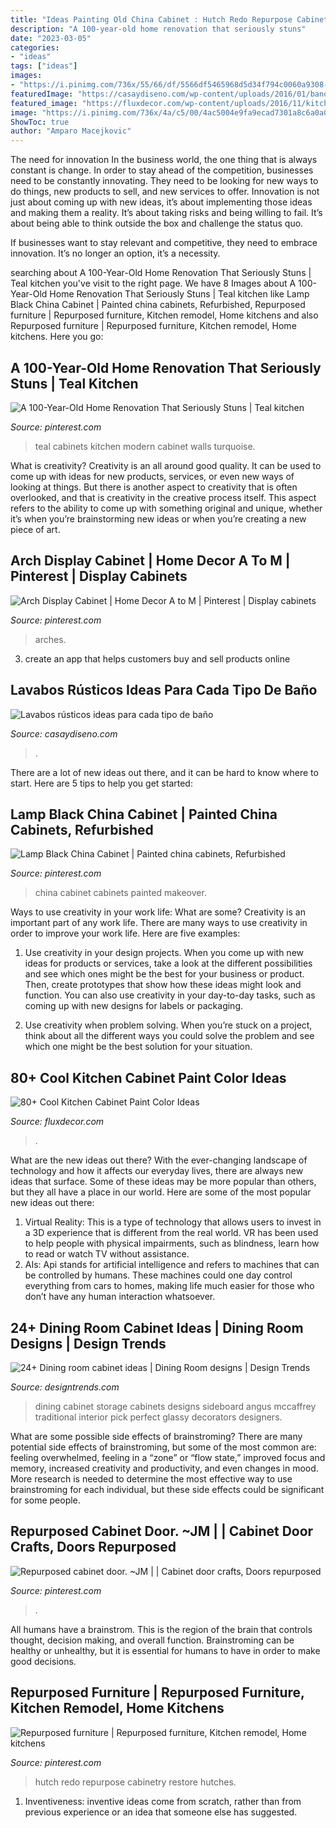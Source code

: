```yaml
---
title: "Ideas Painting Old China Cabinet : Hutch Redo Repurpose Cabinetry Restore Hutches"
description: "A 100-year-old home renovation that seriously stuns"
date: "2023-03-05"
categories:
- "ideas"
tags: ["ideas"]
images:
- "https://i.pinimg.com/736x/55/66/df/5566df5465968d5d34f794c0060a9308--glass-cabinets-display-cabinets.jpg"
featuredImage: "https://casaydiseno.com/wp-content/uploads/2016/01/bano-rustico-espajo-lavabo-acabados-colores1.jpg"
featured_image: "https://fluxdecor.com/wp-content/uploads/2016/11/kitchen-cabinet-paint-colors/60-kitchen-cabinet-paint-color.jpg"
image: "https://i.pinimg.com/736x/4a/c5/00/4ac5004e9fa9ecad7301a8c6a0a04056.jpg"
ShowToc: true
author: "Amparo Macejkovic"
---
```



The need for innovation
In the business world, the one thing that is always constant is change. In order to stay ahead of the competition, businesses need to be constantly innovating. They need to be looking for new ways to do things, new products to sell, and new services to offer.
Innovation is not just about coming up with new ideas, it’s about implementing those ideas and making them a reality. It’s about taking risks and being willing to fail. It’s about being able to think outside the box and challenge the status quo.

If businesses want to stay relevant and competitive, they need to embrace innovation. It’s no longer an option, it’s a necessity.

	

		
searching about A 100-Year-Old Home Renovation That Seriously Stuns | Teal kitchen you've visit to the right page. We have 8 Images about A 100-Year-Old Home Renovation That Seriously Stuns | Teal kitchen like Lamp Black China Cabinet | Painted china cabinets, Refurbished, Repurposed furniture | Repurposed furniture, Kitchen remodel, Home kitchens and also Repurposed furniture | Repurposed furniture, Kitchen remodel, Home kitchens. Here you go:
		
    
## A 100-Year-Old Home Renovation That Seriously Stuns | Teal Kitchen

<img loading=lazy src="https://i.pinimg.com/originals/08/fe/84/08fe84be53d5f3a65879c52d86a1da45.jpg" onerror="this.onerror=null;this.src='https://tse1.mm.bing.net/th?id=OIP.mBpLZbzE_lH5kCIRjS-FrAHaLG&amp;pid=15.1';" alt="A 100-Year-Old Home Renovation That Seriously Stuns | Teal kitchen">

_Source: pinterest.com_

>teal cabinets kitchen modern cabinet walls turquoise. 

	

What is creativity?
Creativity is an all around good quality. It can be used to come up with ideas for new products, services, or even new ways of looking at things. But there is another aspect to creativity that is often overlooked, and that is creativity in the creative process itself. This aspect refers to the ability to come up with something original and unique, whether it’s when you’re brainstorming new ideas or when you’re creating a new piece of art.

    
## Arch Display Cabinet | Home Decor A To M | Pinterest | Display Cabinets

<img loading=lazy src="https://i.pinimg.com/736x/55/66/df/5566df5465968d5d34f794c0060a9308--glass-cabinets-display-cabinets.jpg" onerror="this.onerror=null;this.src='https://tse1.mm.bing.net/th?id=OIP.G1oKcZbYXfyUtRPtg1dqxAHaJ3&amp;pid=15.1';" alt="Arch Display Cabinet | Home Decor A to M | Pinterest | Display cabinets">

_Source: pinterest.com_

>arches. 

	

3. create an app that helps customers buy and sell products online 

    
## Lavabos Rústicos Ideas Para Cada Tipo De Baño

<img loading=lazy src="https://casaydiseno.com/wp-content/uploads/2016/01/bano-rustico-espajo-lavabo-acabados-colores1.jpg" onerror="this.onerror=null;this.src='https://tse2.mm.bing.net/th?id=OIP.VJbvRz3YIOVErlnqZ5bm2gHaHi&amp;pid=15.1';" alt="Lavabos rústicos ideas para cada tipo de baño">

_Source: casaydiseno.com_

>. 

	

There are a lot of new ideas out there, and it can be hard to know where to start. Here are 5 tips to help you get started: 

    
## Lamp Black China Cabinet | Painted China Cabinets, Refurbished

<img loading=lazy src="https://i.pinimg.com/736x/8f/30/9f/8f309f6fa97f659ec69ee333e7481159.jpg" onerror="this.onerror=null;this.src='https://tse3.mm.bing.net/th?id=OIP.WUxH3x72eBpUDHrrxH-q8AHaKL&amp;pid=15.1';" alt="Lamp Black China Cabinet | Painted china cabinets, Refurbished">

_Source: pinterest.com_

>china cabinet cabinets painted makeover. 

	

Ways to use creativity in your work life: What are some?
Creativity is an important part of any work life. There are many ways to use creativity in order to improve your work life. Here are five examples: 
1. Use creativity in your design projects. When you come up with new ideas for products or services, take a look at the different possibilities and see which ones might be the best for your business or product. Then, create prototypes that show how these ideas might look and function. You can also use creativity in your day-to-day tasks, such as coming up with new designs for labels or packaging. 

2. Use creativity when problem solving. When you’re stuck on a project, think about all the different ways you could solve the problem and see which one might be the best solution for your situation.

    
## 80+ Cool Kitchen Cabinet Paint Color Ideas

<img loading=lazy src="https://fluxdecor.com/wp-content/uploads/2016/11/kitchen-cabinet-paint-colors/60-kitchen-cabinet-paint-color.jpg" onerror="this.onerror=null;this.src='https://tse4.mm.bing.net/th?id=OIP.eJSWmXdHVXFN8DWEAn1i4AHaJ4&amp;pid=15.1';" alt="80+ Cool Kitchen Cabinet Paint Color Ideas">

_Source: fluxdecor.com_

>. 

	

What are the new ideas out there?
With the ever-changing landscape of technology and how it affects our everyday lives, there are always new ideas that surface. Some of these ideas may be more popular than others, but they all have a place in our world. Here are some of the most popular new ideas out there: 
1. Virtual Reality: This is a type of technology that allows users to invest in a 3D experience that is different from the real world. VR has been used to help people with physical impairments, such as blindness, learn how to read or watch TV without assistance. 
2. AIs: Api stands for artificial intelligence and refers to machines that can be controlled by humans. These machines could one day control everything from cars to homes, making life much easier for those who don’t have any human interaction whatsoever. 

    
## 24+ Dining Room Cabinet Ideas | Dining Room Designs | Design Trends

<img loading=lazy src="https://images.designtrends.com/wp-content/uploads/2016/03/21050605/Dining-Room-Sideboard-Cabinets.jpg" onerror="this.onerror=null;this.src='https://tse2.mm.bing.net/th?id=OIP.u_oCkm_CnWml9uoFsAB-PQHaJ6&amp;pid=15.1';" alt="24+ Dining room cabinet ideas | Dining Room designs | Design Trends">

_Source: designtrends.com_

>dining cabinet storage cabinets designs sideboard angus mccaffrey traditional interior pick perfect glassy decorators designers. 

	

What are some possible side effects of brainstroming?
There are many potential side effects of brainstroming, but some of the most common are: feeling overwhelmed, feeling in a “zone” or “flow state,” improved focus and memory, increased creativity and productivity, and even changes in mood. More research is needed to determine the most effective way to use brainstroming for each individual, but these side effects could be significant for some people.

    
## Repurposed Cabinet Door. ~JM | | Cabinet Door Crafts, Doors Repurposed

<img loading=lazy src="https://i.pinimg.com/originals/33/a5/57/33a557f6b6ccf363993269fbb1e48845.jpg" onerror="this.onerror=null;this.src='https://tse3.mm.bing.net/th?id=OIP.RWzz1k9fQ2Assw35F693OAAAAA&amp;pid=15.1';" alt="Repurposed cabinet door. ~JM | | Cabinet door crafts, Doors repurposed">

_Source: pinterest.com_

>. 

	

All humans have a brainstrom. This is the region of the brain that controls thought, decision making, and overall function. Brainstroming can be healthy or unhealthy, but it is essential for humans to have in order to make good decisions.

    
## Repurposed Furniture | Repurposed Furniture, Kitchen Remodel, Home Kitchens

<img loading=lazy src="https://i.pinimg.com/736x/4a/c5/00/4ac5004e9fa9ecad7301a8c6a0a04056.jpg" onerror="this.onerror=null;this.src='https://tse3.mm.bing.net/th?id=OIP.KJLXj_OFsB09zfP1WQzQQgHaJ4&amp;pid=15.1';" alt="Repurposed furniture | Repurposed furniture, Kitchen remodel, Home kitchens">

_Source: pinterest.com_

>hutch redo repurpose cabinetry restore hutches. 

	

1. Inventiveness: inventive ideas come from scratch, rather than from previous experience or an idea that someone else has suggested.


